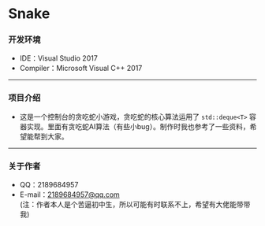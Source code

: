 # Snake
### 开发环境
* IDE：Visual Studio 2017<br>
* Compiler：Microsoft Visual C++ 2017<br>
---------
### 项目介绍
* 这是一个控制台的贪吃蛇小游戏，贪吃蛇的核心算法运用了 `std::deque<T>` 容器实现。里面有贪吃蛇AI算法（有些小bug）。制作时我也参考了一些资料，希望能帮到大家。
---------
### 关于作者
* QQ：2189684957<br>
* E-mail：2189684957@qq.com<br>
(注：作者本人是个苦逼初中生，所以可能有时联系不上，希望有大佬能带带我)